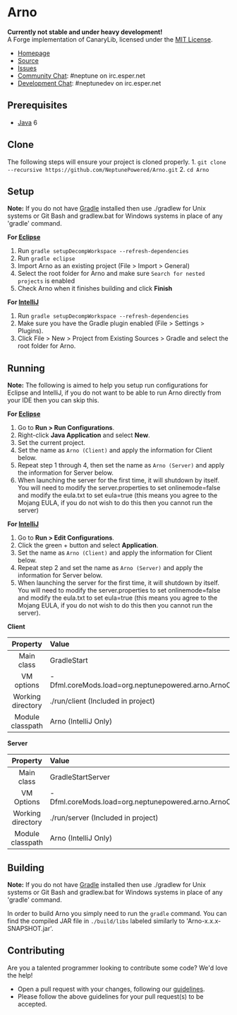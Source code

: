 Arno
=============
**Currently not stable and under heavy development!**  
A Forge implementation of CanaryLib, licensed under the [MIT License]. 

* [Homepage]
* [Source]
* [Issues]
* [Community Chat]: #neptune on irc.esper.net
* [Development Chat]: #neptunedev on irc.esper.net

## Prerequisites
* [Java] 6

## Clone
The following steps will ensure your project is cloned properly.
    1. `git clone --recursive https://github.com/NeptunePowered/Arno.git`
    2. `cd Arno`

## Setup
__Note:__ If you do not have [Gradle] installed then use ./gradlew for Unix systems or Git Bash and gradlew.bat for Windows systems in place of any 'gradle' command.

__For [Eclipse]__  
  1. Run `gradle setupDecompWorkspace --refresh-dependencies`  
  2. Run `gradle eclipse`
  3. Import Arno as an existing project (File > Import > General)
  4. Select the root folder for Arno and make sure `Search for nested projects` is enabled
  5. Check Arno when it finishes building and click **Finish**

__For [IntelliJ]__  
  1. Run `gradle setupDecompWorkspace --refresh-dependencies`  
  2. Make sure you have the Gradle plugin enabled (File > Settings > Plugins).  
  3. Click File > New > Project from Existing Sources > Gradle and select the root folder for Arno.

## Running
__Note:__ The following is aimed to help you setup run configurations for Eclipse and IntelliJ, if you do not want to be able to run Arno directly from your IDE then you can skip this.  

__For [Eclipse]__  
  1. Go to **Run > Run Configurations**.  
  2. Right-click **Java Application** and select **New**.  
  3. Set the current project.  
  4. Set the name as `Arno (Client)` and apply the information for Client below.  
  5. Repeat step 1 through 4, then set the name as `Arno (Server)` and apply the information for Server below.  
  6. When launching the server for the first time, it will shutdown by itself. You will need to modify the server.properties to set onlinemode=false and modify the eula.txt to set eula=true (this means you agree to the Mojang EULA, if you do not wish to do this then you cannot run the server)

__For [IntelliJ]__  
  1. Go to **Run > Edit Configurations**.  
  2. Click the green + button and select **Application**.  
  3. Set the name as `Arno (Client)` and apply the information for Client below.  
  4. Repeat step 2 and set the name as `Arno (Server)` and apply the information for Server below.  
  5. When launching the server for the first time, it will shutdown by itself. You will need to modify the server.properties to set onlinemode=false and modify the eula.txt to set eula=true (this means you agree to the Mojang EULA, if you do not wish to do this then you cannot run the server).

__Client__

|     Property      | Value                                     |
|:-----------------:|:------------------------------------------|
|    Main class     | GradleStart                               |
|    VM options     | -Dfml.coreMods.load=org.neptunepowered.arno.ArnoCoremod |
| Working directory | ./run/client (Included in project)        |
| Module classpath  | Arno (IntelliJ Only)                    |

__Server__

|     Property      | Value                              |
|:-----------------:|:-----------------------------------|
|    Main class     | GradleStartServer                  |
|    VM Options     | -Dfml.coreMods.load=org.neptunepowered.arno.ArnoCoremod |
| Working directory | ./run/server (Included in project) |
| Module classpath  | Arno (IntelliJ Only)             |

## Building
__Note:__ If you do not have [Gradle] installed then use ./gradlew for Unix systems or Git Bash and gradlew.bat for Windows systems in place of any 'gradle' command.

In order to build Arno you simply need to run the `gradle` command. You can find the compiled JAR file in `./build/libs` labeled similarly to 'Arno-x.x.x-SNAPSHOT.jar'.

## Contributing
Are you a talented programmer looking to contribute some code? We'd love the help!
* Open a pull request with your changes, following our [guidelines](CONTRIBUTING.md).
* Please follow the above guidelines for your pull request(s) to be accepted.

[Eclipse]: http://www.eclipse.org/
[Gradle]: http://www.gradle.org/
[Homepage]: http://www.neptunepowered.org/
[IntelliJ]: http://www.jetbrains.com/idea/
[Issues]: https://github.com/NeptunePowered/Arno/issues
[Java]: http://java.oracle.com/
[Source]: https://github.com/NeptunePowered/
[MIT License]: http://www.tldrlegal.com/license/mit-license
[Community Chat]: https://kiwiirc.com/client/irc.esper.net/?#neptune
[Development Chat]: https://kiwiirc.com/client/irc.esper.net/?#neptunedev